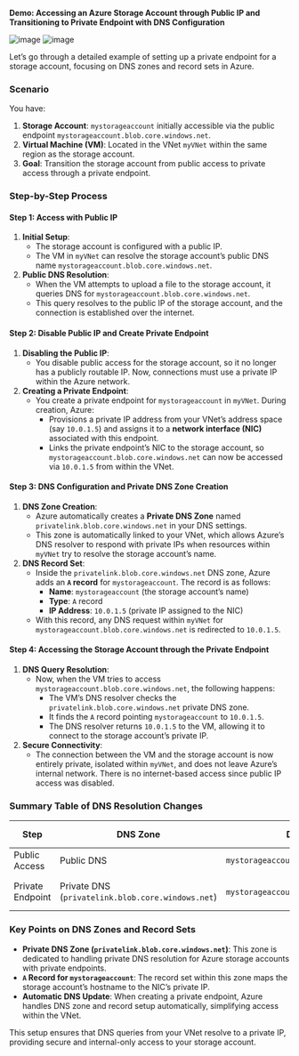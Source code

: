 **Demo: Accessing an Azure Storage Account through Public IP and Transitioning to Private Endpoint with DNS Configuration**

![image](https://github.com/user-attachments/assets/f5e57df1-baf2-441c-b0b1-73f351733b5b)
![image](https://github.com/user-attachments/assets/36ab1752-9083-4621-ab07-72751f4d712a)



Let’s go through a detailed example of setting up a private endpoint for a storage account, focusing on DNS zones and record sets in Azure.

### Scenario
You have:
1. **Storage Account**: `mystorageaccount` initially accessible via the public endpoint `mystorageaccount.blob.core.windows.net`.
2. **Virtual Machine (VM)**: Located in the VNet `myVNet` within the same region as the storage account.
3. **Goal**: Transition the storage account from public access to private access through a private endpoint.

### Step-by-Step Process

#### Step 1: Access with Public IP
1. **Initial Setup**:
   - The storage account is configured with a public IP.
   - The VM in `myVNet` can resolve the storage account’s public DNS name `mystorageaccount.blob.core.windows.net`.
2. **Public DNS Resolution**:
   - When the VM attempts to upload a file to the storage account, it queries DNS for `mystorageaccount.blob.core.windows.net`.
   - This query resolves to the public IP of the storage account, and the connection is established over the internet.

#### Step 2: Disable Public IP and Create Private Endpoint
1. **Disabling the Public IP**:
   - You disable public access for the storage account, so it no longer has a publicly routable IP. Now, connections must use a private IP within the Azure network.
2. **Creating a Private Endpoint**:
   - You create a private endpoint for `mystorageaccount` in `myVNet`. During creation, Azure:
     - Provisions a private IP address from your VNet’s address space (say `10.0.1.5`) and assigns it to a **network interface (NIC)** associated with this endpoint.
     - Links the private endpoint’s NIC to the storage account, so `mystorageaccount.blob.core.windows.net` can now be accessed via `10.0.1.5` from within the VNet.

#### Step 3: DNS Configuration and Private DNS Zone Creation
1. **DNS Zone Creation**:
   - Azure automatically creates a **Private DNS Zone** named `privatelink.blob.core.windows.net` in your DNS settings.
   - This zone is automatically linked to your VNet, which allows Azure’s DNS resolver to respond with private IPs when resources within `myVNet` try to resolve the storage account’s name.
2. **DNS Record Set**:
   - Inside the `privatelink.blob.core.windows.net` DNS zone, Azure adds an **`A` record** for `mystorageaccount`. The record is as follows:
     - **Name**: `mystorageaccount` (the storage account’s name)
     - **Type**: `A` record
     - **IP Address**: `10.0.1.5` (private IP assigned to the NIC)
   - With this record, any DNS request within `myVNet` for `mystorageaccount.blob.core.windows.net` is redirected to `10.0.1.5`.

#### Step 4: Accessing the Storage Account through the Private Endpoint
1. **DNS Query Resolution**:
   - Now, when the VM tries to access `mystorageaccount.blob.core.windows.net`, the following happens:
     - The VM’s DNS resolver checks the `privatelink.blob.core.windows.net` private DNS zone.
     - It finds the `A` record pointing `mystorageaccount` to `10.0.1.5`.
     - The DNS resolver returns `10.0.1.5` to the VM, allowing it to connect to the storage account’s private IP.
2. **Secure Connectivity**:
   - The connection between the VM and the storage account is now entirely private, isolated within `myVNet`, and does not leave Azure’s internal network. There is no internet-based access since public IP access was disabled.

### Summary Table of DNS Resolution Changes

| Step              | DNS Zone                          | DNS Record                         | Resolved IP    |
|-------------------|-----------------------------------|------------------------------------|----------------|
| Public Access     | Public DNS                        | `mystorageaccount.blob.core.windows.net` | Public IP     |
| Private Endpoint  | Private DNS (`privatelink.blob.core.windows.net`) | `mystorageaccount` `A` record     | 10.0.1.5 (Private IP) |

### Key Points on DNS Zones and Record Sets

- **Private DNS Zone (`privatelink.blob.core.windows.net`)**: This zone is dedicated to handling private DNS resolution for Azure storage accounts with private endpoints.
- **`A` Record for `mystorageaccount`**: The record set within this zone maps the storage account’s hostname to the NIC’s private IP.
- **Automatic DNS Update**: When creating a private endpoint, Azure handles DNS zone and record setup automatically, simplifying access within the VNet.

This setup ensures that DNS queries from your VNet resolve to a private IP, providing secure and internal-only access to your storage account.
